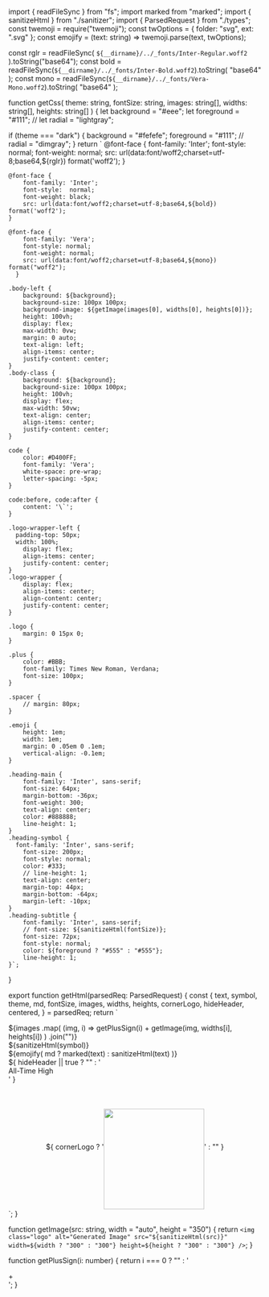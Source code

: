 import { readFileSync } from "fs";
import marked from "marked";
import { sanitizeHtml } from "./sanitizer";
import { ParsedRequest } from "./types";
const twemoji = require("twemoji");
const twOptions = { folder: "svg", ext: ".svg" };
const emojify = (text: string) => twemoji.parse(text, twOptions);

const rglr = readFileSync(
  `${__dirname}/../_fonts/Inter-Regular.woff2`
).toString("base64");
const bold = readFileSync(`${__dirname}/../_fonts/Inter-Bold.woff2`).toString(
  "base64"
);
const mono = readFileSync(`${__dirname}/../_fonts/Vera-Mono.woff2`).toString(
  "base64"
);

function getCss(
  theme: string,
  fontSize: string,
  images: string[],
  widths: string[],
  heights: string[]
) {
  let background = "#eee";
  let foreground = "#111";
  // let radial = "lightgray";

  if (theme === "dark") {
    background = "#fefefe";
    foreground = "#111";
    // radial = "dimgray";
  }
  return `
    @font-face {
        font-family: 'Inter';
        font-style:  normal;
        font-weight: normal;
        src: url(data:font/woff2;charset=utf-8;base64,${rglr}) format('woff2');
    }

    @font-face {
        font-family: 'Inter';
        font-style:  normal;
        font-weight: black;
        src: url(data:font/woff2;charset=utf-8;base64,${bold}) format('woff2');
    }

    @font-face {
        font-family: 'Vera';
        font-style: normal;
        font-weight: normal;
        src: url(data:font/woff2;charset=utf-8;base64,${mono})  format("woff2");
      }

    .body-left {
        background: ${background};
        background-size: 100px 100px;
        background-image: ${getImage(images[0], widths[0], heights[0])};
        height: 100vh;
        display: flex;
        max-width: 0vw;
        margin: 0 auto;
        text-align: left;
        align-items: center;
        justify-content: center;
    }
    .body-class {
        background: ${background};
        background-size: 100px 100px;
        height: 100vh;
        display: flex;
        max-width: 50vw;
        text-align: center;
        align-items: center;
        justify-content: center;
    }

    code {
        color: #D400FF;
        font-family: 'Vera';
        white-space: pre-wrap;
        letter-spacing: -5px;
    }

    code:before, code:after {
        content: '\`';
    }

    .logo-wrapper-left {
      padding-top: 50px;
      width: 100%;
        display: flex;
        align-items: center;
        justify-content: center;
    }
    .logo-wrapper {
        display: flex;
        align-items: center;
        align-content: center;
        justify-content: center;
    }

    .logo {
        margin: 0 15px 0;
    }

    .plus {
        color: #BBB;
        font-family: Times New Roman, Verdana;
        font-size: 100px;
    }

    .spacer {
        // margin: 80px;
    }

    .emoji {
        height: 1em;
        width: 1em;
        margin: 0 .05em 0 .1em;
        vertical-align: -0.1em;
    }
    
    .heading-main {
        font-family: 'Inter', sans-serif;
        font-size: 64px;
        margin-bottom: -36px;
        font-weight: 300;
        text-align: center;
        color: #888888;
        line-height: 1;
    }
    .heading-symbol {
      font-family: 'Inter', sans-serif;
        font-size: 200px;
        font-style: normal;
        color: #333;
        // line-height: 1;
        text-align: center;
        margin-top: 44px;
        margin-bottom: -64px;
        margin-left: -10px;
    }
    .heading-subtitle {
        font-family: 'Inter', sans-serif;
        // font-size: ${sanitizeHtml(fontSize)};
        font-size: 72px;
        font-style: normal;
        color: ${foreground ? "#555" : "#555"};
        line-height: 1;
    }`;
}

export function getHtml(parsedReq: ParsedRequest) {
  const {
    text,
    symbol,
    theme,
    md,
    fontSize,
    images,
    widths,
    heights,
    cornerLogo,
    hideHeader,
    centered,
  } = parsedReq;
  return `<!DOCTYPE html>
<html>
    <meta charset="utf-8">
    <title>Generated Image</title>
    <meta name="viewport" content="width=device-width, initial-scale=1">
    <style>
        ${getCss(theme, fontSize, images, widths, heights)}
    </style>
    <body class="${centered ? "body-class" : "body-left"}">
        <div>
          <div class="spacer">
            <div class="${centered ? "logo-wrapper" : "logo-wrapper-left"}">
                ${images
                  .map(
                    (img, i) =>
                      getPlusSign(i) + getImage(img, widths[i], heights[i])
                  )
                  .join("")}
            </div>
            <div class="heading-symbol">${sanitizeHtml(symbol)}
            </div>
            <div class="heading-subtitle">${emojify(
              md ? marked(text) : sanitizeHtml(text)
            )}
            </div>
            ${
              hideHeader || true
                ? ""
                : '<div class="heading-main">All-Time High</div>'
            }
            <div style="display:flex;align-items:center;justify-content:center;">
              ${
                cornerLogo
                  ? '<img src="https://ath.ooo/images/ath-tp.png" style="height:200px;margin-top:50px;width:auto;" />'
                  : ""
              }
            </div>
        </div>
    </body>
</html>`;
}

function getImage(src: string, width = "auto", height = "350") {
  return `<img
        class="logo"
        alt="Generated Image"
        src="${sanitizeHtml(src)}"
        width=${width ? "300" : "300"}
        height=${height ? "300" : "300"}
    />`;
}

function getPlusSign(i: number) {
  return i === 0 ? "" : '<div class="plus">+</div>';
}

